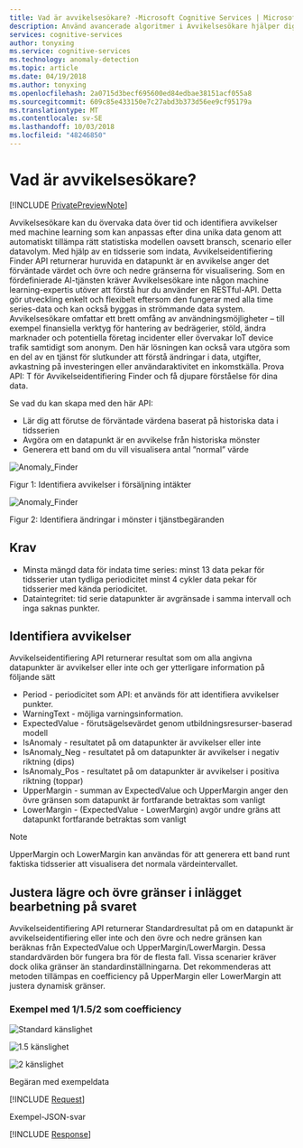```yaml
---
title: Vad är avvikelsesökare? -Microsoft Cognitive Services | Microsoft Docs
description: Använd avancerade algoritmer i Avvikelsesökare hjälper dig att identifiera avvikelser i tidsseriedata och returnerar information i Microsoft Cognitive Services.
services: cognitive-services
author: tonyxing
ms.service: cognitive-services
ms.technology: anomaly-detection
ms.topic: article
ms.date: 04/19/2018
ms.author: tonyxing
ms.openlocfilehash: 2a0715d3becf695600ed84edbae38151acf055a8
ms.sourcegitcommit: 609c85e433150e7c27abd3b373d56ee9cf95179a
ms.translationtype: MT
ms.contentlocale: sv-SE
ms.lasthandoff: 10/03/2018
ms.locfileid: "48246850"
---
```

# <a name="what-is-anomaly-finder"></a>Vad är avvikelsesökare?

[!INCLUDE [PrivatePreviewNote](../../../../includes/cognitive-services-anomaly-finder-private-preview-note.md)]

Avvikelsesökare kan du övervaka data över tid och identifiera avvikelser med machine learning som kan anpassas efter dina unika data genom att automatiskt tillämpa rätt statistiska modellen oavsett bransch, scenario eller datavolym. Med hjälp av en tidsserie som indata, Avvikelseidentifiering Finder API returnerar huruvida en datapunkt är en avvikelse anger det förväntade värdet och övre och nedre gränserna för visualisering. Som en fördefinierade AI-tjänsten kräver Avvikelsesökare inte någon machine learning-expertis utöver att förstå hur du använder en RESTful-API. Detta gör utveckling enkelt och flexibelt eftersom den fungerar med alla time series-data och kan också byggas in strömmande data system. Avvikelsesökare omfattar ett brett omfång av användningsmöjligheter – till exempel finansiella verktyg för hantering av bedrägerier, stöld, ändra marknader och potentiella företag incidenter eller övervakar IoT device trafik samtidigt som anonym. Den här lösningen kan också vara utgöra som en del av en tjänst för slutkunder att förstå ändringar i data, utgifter, avkastning på investeringen eller användaraktivitet en inkomstkälla.
Prova API: T för Avvikelseidentifiering Finder och få djupare förståelse för dina data. 

Se vad du kan skapa med den här API:

* Lär dig att förutse de förväntade värdena baserat på historiska data i tidsserien
* Avgöra om en datapunkt är en avvikelse från historiska mönster
* Generera ett band om du vill visualisera antal ”normal” värde

![Anomaly_Finder](./media/anomaly_detection1.png) 

Figur 1: Identifiera avvikelser i försäljning intäkter

![Anomaly_Finder](./media/anomaly_detection2.png)

Figur 2: Identifiera ändringar i mönster i tjänstbegäranden

## <a name="requirements"></a>Krav

- Minsta mängd data för indata time series: minst 13 data pekar för tidsserier utan tydliga periodicitet minst 4 cykler data pekar för tidsserier med kända periodicitet. 
- Dataintegritet: tid serie datapunkter är avgränsade i samma intervall och inga saknas punkter. 

## <a name="identify-anomalies"></a>Identifiera avvikelser

Avvikelseidentifiering API returnerar resultat som om alla angivna datapunkter är avvikelser eller inte och ger ytterligare information på följande sätt
* Period - periodicitet som API: et används för att identifiera avvikelser punkter.
* WarningText - möjliga varningsinformation.
* ExpectedValue - förutsägelsevärdet genom utbildningsresurser-baserad modell
* IsAnomaly - resultatet på om datapunkter är avvikelser eller inte
* IsAnomaly_Neg - resultatet på om datapunkter är avvikelser i negativ riktning (dips)
* IsAnomaly_Pos - resultatet på om datapunkter är avvikelser i positiva riktning (toppar)
* UpperMargin - summan av ExpectedValue och UpperMargin anger den övre gränsen som datapunkt är fortfarande betraktas som vanligt
* LowerMargin - (ExpectedValue - LowerMargin) avgör undre gräns att datapunkt fortfarande betraktas som vanligt

> [!Note]
> UpperMargin och LowerMargin kan användas för att generera ett band runt faktiska tidsserier att visualisera det normala värdeintervallet. 

## <a name="adjusting-lower-and-upper-bounds-in-post-processing-on-the-response"></a>Justera lägre och övre gränser i inlägget bearbetning på svaret

Avvikelseidentifiering API returnerar Standardresultat på om en datapunkt är avvikelseidentifiering eller inte och den övre och nedre gränsen kan beräknas från ExpectedValue och UpperMargin/LowerMargin. Dessa standardvärden bör fungera bra för de flesta fall. Vissa scenarier kräver dock olika gränser än standardinställningarna. Det rekommenderas att metoden tillämpas en coefficiency på UpperMargin eller LowerMargin att justera dynamisk gränser.

### <a name="examples-with-1152-as-coefficiency"></a>Exempel med 1/1.5/2 som coefficiency

![Standard känslighet](./media/sensitivity_1.png)

![1.5 känslighet](./media/sensitivity_1.5.png)

![2 känslighet](./media/sensitivity_2.png)

Begäran med exempeldata

[!INCLUDE [Request](./includes/request.md)]

Exempel-JSON-svar

[!INCLUDE [Response](./includes/response.md)]
